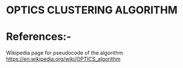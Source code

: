 # OPTICS CLUSTERING ALGORITHM

# References:-

Wikipedia page for pseudocode of the algorithm
https://en.wikipedia.org/wiki/OPTICS_algorithm
